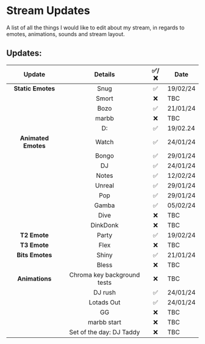 # Stream Updates
A list of all the things I would like to edit about my stream, in regards to emotes, animations, sounds and stream layout.
<br>
## Updates:
| **Update** | **Details** | **✅/❌** | **Date** |
|:-:|:-:|:-:|-|
| **Static Emotes** | Snug | ✅ | 19/02/24 |
| | Smort | ❌ | TBC |
| | Bozo | ✅ | 21/01/24 |
| | marbb | ❌ | TBC |
| | D: | ✅ | 19/02.24 |
| **Animated Emotes** | Watch | ✅ | 24/01/24 |
| | Bongo | ✅ | 29/01/24 |
| | DJ | ✅ | 24/01/24 |
| | Notes | ✅ | 12/02/24 |
| | Unreal | ✅ | 29/01/24 |
| | Pop | ✅ | 29/01/24 |
| | Gamba | ✅ | 05/02/24 |
| | Dive | ❌ | TBC |
| | DinkDonk | ❌ | TBC |
| **T2 Emote** | Party | ✅ | 19/02/24 |
| **T3 Emote** | Flex | ❌ | TBC |
| **Bits Emotes** | Shiny | ✅ | 21/01/24 |
| | Bless | ❌ | TBC |
| **Animations** | Chroma key background tests | ❌ | TBC |
| | DJ rush | ✅ | 24/01/24 |
| | Lotads Out | ✅ | 24/01/24 |
| | GG | ❌ | TBC |
| | marbb start | ❌ | TBC |
| | Set of the day: DJ Taddy | ❌ | TBC |
